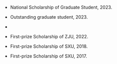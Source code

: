 - National Scholarship of Graduate Student, 2023.

- Outstanding graduate student, 2023.
- 
- First-prize Scholarship of ZJU, 2022.

- First-prize Scholarship of SXU, 2018.

- First-prize Scholarship of SXU, 2017.